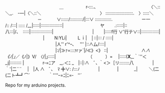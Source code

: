 　　　　　　　 　 　 　 　 ＿　 　 　 　 r‐:::.､
　　　　　　　　　 　 　 〈＼::＼,,.　-―|〈＼::＼
　　　　 　 　 　 　 　 　 　 〉 ::::::::::::::::::::::.　〉:::::＼
　　　　　　 　 ─　　 　 ∨::::::/::::::::::/|:::∨ :::::::::::::.
　 　 　 　 　 ー一　 　 /:: /:::| ::::: /__|:::::|:::::::::::::::::|
　　　　 　 　 　 ヤ　　 .::::::|::八:::|/、　:::::|:::::::::::::::::|
　　 　 　 　 　 　 |　　 |:::::f行 ∨'行テ∨::|::::::::::::::|
　　 　 　 　 　 　 |　　 N:YLi| 　　Ｌｉ|　│::|::: / :::::|
　 　 　 　 　 　 　 　 　 |人'' r'^ｰ､　 ''' |::∧厶/::::|
　 　 　 　 　 　 　 　 　 |:/|≫ｧ=:::ｧrァ´|/≪》<》 ::|
　　 　 　 　 　 ∧_∧　　 《ﾉ|｣_／《ﾉ|》V/　〈/|｣:::::|
　　　 　 　 　 （　　　）=　 |:::::(__X__,_｀`''＜_j|::::::::: |
　　　　r‐=ﾆア　_,.＜ﾆ _　|::|:∧　ﾞ､ ｀<＞［リ::::::::八
　　　　|　　　｀'|二¨¨　 |　|人 ∧　ﾞ､　ﾏ ╋∨: /:::ﾉ
　　　　|　　　　|　　 　 _|　 　 ＼(二(二ト┻┛⌒´
　　　　｀''''ｰ=ﾆ|ﾆ=‐　''´

Repo for my arduino projects.

